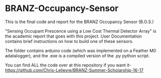 # BRANZ-Occupancy-Sensor
This is the final code and report for the BRANZ Occupancy Sensor (B.O.S.)

"Sensing Occupant Prescence using a Low Cost Thermal Detector Array" is the academic report that goes with this project. User Documentation contains brief instructions on how to build one of these sensors.


The folder contains arduino code (which was implemented on a Feather M0 adatalogger), and the .exe is a compiled version of the .py python script.

You can find ALL the code over at this repository if you want it- https://github.com/Chris-Lelievre/BRANZ-Summer-Scholarship-16-17
